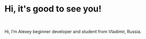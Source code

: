 <h1>Hi, it's good to see you!</h1>
<br>
<p>Hi, I’m Alexey beginner developer and student from Vladimir, Russia.</p>

<!---
thewyolar/thewyolar is a ✨ special ✨ repository because its `README.md` (this file) appears on your GitHub profile.
You can click the Preview link to take a look at your changes.
--->
